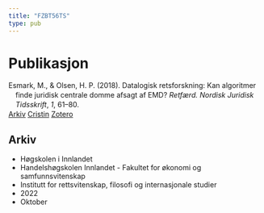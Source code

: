 ```yaml
---
title: "FZBT56TS"
type: pub
---
```

<h1>Publikasjon</h1>
<article id="csl-bib-container-FZBT56TS" class="csl-bib-container">
  <div class="csl-bib-body" style="line-height: 1.35; padding-left: 1em; text-indent:-1em;">
  <div class="csl-entry">Esmark, M., &amp; Olsen, H. P. (2018). Datalogisk retsforskning: Kan algoritmer finde juridisk centrale domme afsagt af EMD? <i>Retf&#xE6;rd. Nordisk Juridisk Tidsskrift</i>, <i>1</i>, 61&#x2013;80.</div>
</div>
  <div class="csl-bib-buttons">
    <a href="#taxonomy-article-FZBT56TS" class="csl-bib-button">Arkiv</a>
    <a href="https://app.cristin.no/results/show.jsf?id=2059067" alt="Cristin URL" class="csl-bib-button">Cristin</a>
    <a href="http://zotero.org/groups/5402882/items/FZBT56TS" alt="Zotero URL" class="csl-bib-button">Zotero</a>
  </div>
  <div id="csl-bib-meta-container-FZBT56TS"></div>
</article>
<div id="csl-bib-meta-FZBT56TS" class="csl-bib-meta">
  <article id="taxonomy-article-FZBT56TS" class="taxonomy-article">
    <h1>Arkiv</h1>
    <ul>
      <li>Høgskolen i Innlandet</li>
      <li>Handelshøgskolen Innlandet - Fakultet for økonomi og samfunnsvitenskap</li>
      <li>Institutt for rettsvitenskap, filosofi og internasjonale studier</li>
      <li>2022</li>
      <li>Oktober</li>
    </ul>
  </article>
</div>
